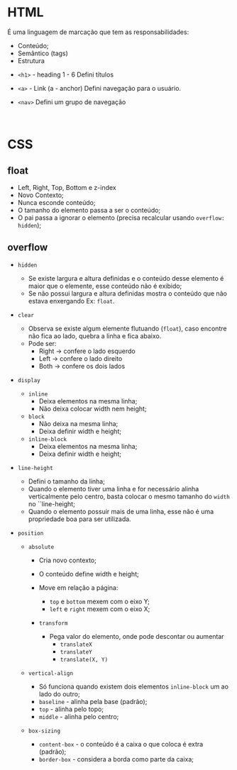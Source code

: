 # HTML

É uma linguagem de marcação que tem as responsabilidades:

- Conteúdo;
- Semântico (tags)
- Estrutura

* `<h1>` - heading 1 - 6
  Defini títulos

- `<a>` - Link (a - anchor)
  Defini navegação para o usuário.

- `<nav>`
  Defini um grupo de navegação

<br/>

# CSS

## float

- Left, Right, Top, Bottom e z-index
- Novo Contexto;
- Nunca esconde conteúdo;
- O tamanho do elemento passa a ser o conteúdo;
- O pai passa a ignorar o elemento (precisa recalcular usando `overflow: hidden`);

## overflow

- `hidden`

  - Se existe largura e altura definidas e o conteúdo desse elemento é maior que o elemente, esse conteúdo não é exibido;
  - Se não possui largura e altura definidas mostra o conteúdo que não estava enxergando Ex: `float`.

- `clear`

  - Observa se existe algum elemente flutuando (`float`), caso encontre não fica ao lado, quebra a linha e fica abaixo.
  - Pode ser:
    - Right -> confere o lado esquerdo
    - Left -> confere o lado direito
    - Both -> confere os dois lados

- `display`

  - `inline`
    - Deixa elementos na mesma linha;
    - Não deixa colocar width nem height;
  - `block`
    - Não deixa na mesma linha;
    - Deixa definir width e height;
  - `inline-block`
    - Deixa elementos na mesma linha;
    - Deixa definir width e height;

- `line-height`

  - Defini o tamanho da linha;
  - Quando o elemento tiver uma linha e for necessário alinha verticalmente pelo centro, basta colocar o mesmo tamanho do `width` no ``line-height;
  - Quando o elemento possuir mais de uma linha, esse não é uma propriedade boa para ser utilizada.

- `position`

  - `absolute`

    - Cria novo contexto;
    - O conteúdo define width e height;
    - Move em relação a página:

      - `top` e `bottom` mexem com o eixo Y;
      - `left` e `right` mexem com o eixo X;

    - `transform`
      - Pega valor do elemento, onde pode descontar ou aumentar
        - `translateX`
        - `translateY`
        - `translate(X, Y)`

  - `vertical-align`

    - Só funciona quando existem dois elementos `inline-block` um ao lado do outro;
    - `baseline` - alinha pela base (padrão);
    - `top` - alinha pelo topo;
    - `middle` - alinha pelo centro;

  - `box-sizing`
    - `content-box` - o conteúdo é a caixa o que coloca é extra (padrão);
    - `border-box` - considera a borda como parte da caixa;
